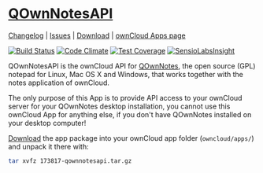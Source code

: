 # [QOwnNotesAPI](http://www.qownnotes.org "QOwnNotes Offical Site") 

[Changelog](https://github.com/pbek/qownnotesapi/blob/develop/CHANGELOG.md) | 
[Issues](https://github.com/pbek/qownnotesapi/issues) | 
[Download](https://apps.owncloud.com/content/show.php/QOwnNotesAPI?content=173817) |
[ownCloud Apps page](https://apps.owncloud.com/content/show.php/QOwnNotesAPI?content=173817)

[![Build Status](https://travis-ci.org/pbek/qownnotesapi.svg?branch=develop)](https://travis-ci.org/pbek/qownnotesapi)
[![Code Climate](https://codeclimate.com/github/pbek/qownnotesapi/badges/gpa.svg)](https://codeclimate.com/github/pbek/qownnotesapi)
[![Test Coverage](https://codeclimate.com/github/pbek/qownnotesapi/badges/coverage.svg)](https://codeclimate.com/github/pbek/qownnotesapi/coverage)
[![SensioLabsInsight](https://insight.sensiolabs.com/projects/967e5280-358c-48f2-9841-e94a447066f8/mini.png)](https://insight.sensiolabs.com/projects/967e5280-358c-48f2-9841-e94a447066f8)

QOwnNotesAPI is the ownCloud API for [QOwnNotes](http://www.qownnotes.org), the open source (GPL) notepad for Linux, Mac OS X and Windows, that works together with the notes application of ownCloud.

The only purpose of this App is to provide API access to your ownCloud server for your QOwnNotes desktop installation, you cannot use this ownCloud App for anything else, if you don't have QOwnNotes installed on your desktop computer! 

[Download](https://apps.owncloud.com/content/show.php/QOwnNotesAPI?content=173817) the app package into your ownCloud app folder (`owncloud/apps/`) and unpack it there with:

```bash
tar xvfz 173817-qownnotesapi.tar.gz
```
